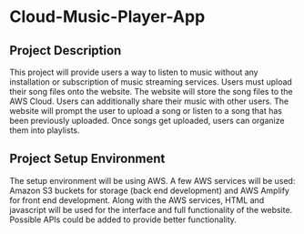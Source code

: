 # Cloud-Music-Player-App

## Project Description

This project will provide users a way to listen to music without any installation or subscription of music streaming services. Users must upload their song files onto the website. The website will store the song files to the AWS Cloud. Users can additionally share their music with other users. The website will prompt the user to upload a song or listen to a song that has been previously uploaded. Once songs get uploaded, users can organize them into playlists.

## Project Setup Environment

The setup environment will be using AWS. A few AWS services will be used: Amazon S3 buckets for storage (back end development) and AWS Amplify for front end development. Along with the AWS services, HTML and javascript will be used for the interface and full functionality of the website. Possible APIs could be added to provide better functionality.
